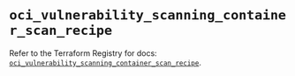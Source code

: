 # `oci_vulnerability_scanning_container_scan_recipe`

Refer to the Terraform Registry for docs: [`oci_vulnerability_scanning_container_scan_recipe`](https://registry.terraform.io/providers/hashicorp/oci/7.19.0/docs/resources/vulnerability_scanning_container_scan_recipe).
